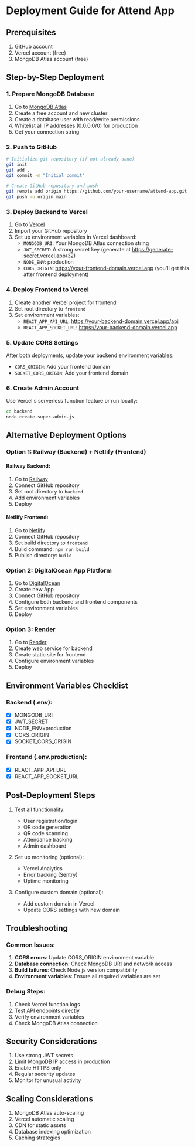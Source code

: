 # Deployment Guide for Attend App

## Prerequisites
1. GitHub account
2. Vercel account (free)
3. MongoDB Atlas account (free)

## Step-by-Step Deployment

### 1. Prepare MongoDB Database

1. Go to [MongoDB Atlas](https://www.mongodb.com/atlas)
2. Create a free account and new cluster
3. Create a database user with read/write permissions
4. Whitelist all IP addresses (0.0.0.0/0) for production
5. Get your connection string

### 2. Push to GitHub

```bash
# Initialize git repository (if not already done)
git init
git add .
git commit -m "Initial commit"

# Create GitHub repository and push
git remote add origin https://github.com/your-username/attend-app.git
git push -u origin main
```

### 3. Deploy Backend to Vercel

1. Go to [Vercel](https://vercel.com)
2. Import your GitHub repository
3. Set up environment variables in Vercel dashboard:
   - `MONGODB_URI`: Your MongoDB Atlas connection string
   - `JWT_SECRET`: A strong secret key (generate at https://generate-secret.vercel.app/32)
   - `NODE_ENV`: production
   - `CORS_ORIGIN`: https://your-frontend-domain.vercel.app (you'll get this after frontend deployment)

### 4. Deploy Frontend to Vercel

1. Create another Vercel project for frontend
2. Set root directory to `frontend`
3. Set environment variables:
   - `REACT_APP_API_URL`: https://your-backend-domain.vercel.app/api
   - `REACT_APP_SOCKET_URL`: https://your-backend-domain.vercel.app

### 5. Update CORS Settings

After both deployments, update your backend environment variables:
- `CORS_ORIGIN`: Add your frontend domain
- `SOCKET_CORS_ORIGIN`: Add your frontend domain

### 6. Create Admin Account

Use Vercel's serverless function feature or run locally:
```bash
cd backend
node create-super-admin.js
```

## Alternative Deployment Options

### Option 1: Railway (Backend) + Netlify (Frontend)

#### Railway Backend:
1. Go to [Railway](https://railway.app)
2. Connect GitHub repository
3. Set root directory to `backend`
4. Add environment variables
5. Deploy

#### Netlify Frontend:
1. Go to [Netlify](https://netlify.com)
2. Connect GitHub repository
3. Set build directory to `frontend`
4. Build command: `npm run build`
5. Publish directory: `build`

### Option 2: DigitalOcean App Platform

1. Go to [DigitalOcean](https://www.digitalocean.com)
2. Create new App
3. Connect GitHub repository
4. Configure both backend and frontend components
5. Set environment variables
6. Deploy

### Option 3: Render

1. Go to [Render](https://render.com)
2. Create web service for backend
3. Create static site for frontend
4. Configure environment variables
5. Deploy

## Environment Variables Checklist

### Backend (.env):
- [x] MONGODB_URI
- [x] JWT_SECRET  
- [x] NODE_ENV=production
- [x] CORS_ORIGIN
- [x] SOCKET_CORS_ORIGIN

### Frontend (.env.production):
- [x] REACT_APP_API_URL
- [x] REACT_APP_SOCKET_URL

## Post-Deployment Steps

1. Test all functionality:
   - User registration/login
   - QR code generation
   - QR code scanning
   - Attendance tracking
   - Admin dashboard

2. Set up monitoring (optional):
   - Vercel Analytics
   - Error tracking (Sentry)
   - Uptime monitoring

3. Configure custom domain (optional):
   - Add custom domain in Vercel
   - Update CORS settings with new domain

## Troubleshooting

### Common Issues:
1. **CORS errors**: Update CORS_ORIGIN environment variable
2. **Database connection**: Check MongoDB URI and network access
3. **Build failures**: Check Node.js version compatibility
4. **Environment variables**: Ensure all required variables are set

### Debug Steps:
1. Check Vercel function logs
2. Test API endpoints directly
3. Verify environment variables
4. Check MongoDB Atlas connection

## Security Considerations

1. Use strong JWT secrets
2. Limit MongoDB IP access in production
3. Enable HTTPS only
4. Regular security updates
5. Monitor for unusual activity

## Scaling Considerations

1. MongoDB Atlas auto-scaling
2. Vercel automatic scaling
3. CDN for static assets
4. Database indexing optimization
5. Caching strategies
